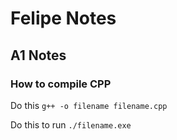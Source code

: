 # Felipe Notes
## A1 Notes
### How to compile CPP
Do this `g++ -o filename filename.cpp`

Do this to run `./filename.exe` 